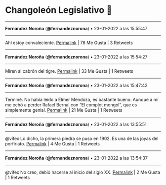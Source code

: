 # Changoleón Legislativo 🙈
*****
**Fernández Noroña** (**@fernandeznorona**) • 23-01-2022 a las 15:55:47
*****
Ahí estoy convaleciente.
[Permalink](https://twitter.com/fernandeznorona/status/1485400905507872774) | 76 Me Gusta | 3 Retweets
*****
**Fernández Noroña** (**@fernandeznorona**) • 23-01-2022 a las 15:54:27
*****
Miren al cabrón del tigre.
[Permalink](https://twitter.com/fernandeznorona/status/1485400566218035200) | 33 Me Gusta | 1 Retweets
*****
**Fernández Noroña** (**@fernandeznorona**) • 23-01-2022 a las 15:47:42
*****
Terminé. No había leído a Elmer Mendoza, es bastante bueno. Aunque a mí me echó a perder Rafael Bernal con “El complot mongol”, que es simplemente genial.
[Permalink](https://twitter.com/fernandeznorona/status/1485398867763937281) | 21 Me Gusta | 1 Retweets
*****
**Fernández Noroña** (**@fernandeznorona**) • 23-01-2022 a las 13:55:51
*****
@vifex Lo dicho, la primera piedra se puso en 1902. Es una de las joyas del porfiriato.
[Permalink](https://twitter.com/fernandeznorona/status/1485370721002000384) | 4 Me Gusta | 1 Retweets
*****
**Fernández Noroña** (**@fernandeznorona**) • 23-01-2022 a las 13:54:37
*****
@vifex No creo, debió hacerse al inicio del siglo XX.
[Permalink](https://twitter.com/fernandeznorona/status/1485370412368289806) | 2 Me Gusta | 1 Retweets
